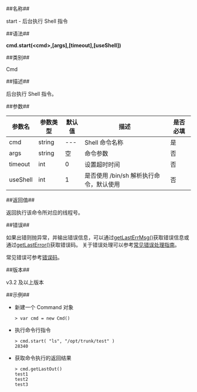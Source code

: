 ##名称##

start - 后台执行 Shell 指令

##语法##

**cmd.start(\<cmd\>,[args],[timeout],[useShell])**

##类别##

Cmd

##描述##

后台执行 Shell 指令。

##参数##

| 参数名   | 参数类型 | 默认值 | 描述            | 是否必填 |
| -------- | -------- | ------ | --------------- | -------- |
| cmd      | string   | ---    | Shell 命令名称  | 是       |
| args     | string   | 空     | 命令参数        | 否       |
| timeout  | int      | 0      | 设置超时时间    | 否       |
| useShell | int      | 1      | 是否使用 /bin/sh 解析执行命令，默认使用 | 否       |

##返回值##

返回执行该命令所对应的线程号。

##错误##

如果出错则抛异常，并输出错误信息，可以通过[getLastErrMsg()](manual/Manual/Sequoiadb_Command/Global/getLastErrMsg.md)获取错误信息或通过[getLastError()](manual/Manual/Sequoiadb_Command/Global/getLastError.md)获取错误码。
关于错误处理可以参考[常见错误处理指南](manual/FAQ/faq_sdb.md)。

常见错误可参考[错误码](manual/Manual/Sequoiadb_error_code.md)。

##版本##

v3.2 及以上版本

##示例##

* 新建一个 Command 对象

    ```lang-javascript
    > var cmd = new Cmd()
    ```

* 执行命令行指令

    ```lang-javascript
    > cmd.start( "ls", "/opt/trunk/test" )
    28340 
    ```

* 获取命令执行的返回结果

    ```lang-javascript
    > cmd.getLastOut()
    test1
    test2
    test3 
    ```
